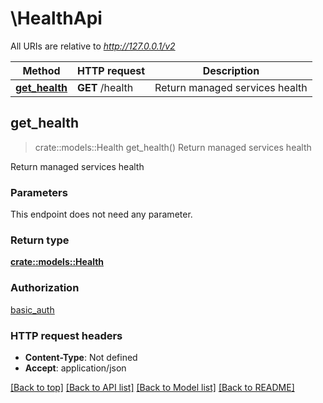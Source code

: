 # \HealthApi

All URIs are relative to *http://127.0.0.1/v2*

Method | HTTP request | Description
------------- | ------------- | -------------
[**get_health**](HealthApi.md#get_health) | **GET** /health | Return managed services health



## get_health

> crate::models::Health get_health()
Return managed services health

Return managed services health

### Parameters

This endpoint does not need any parameter.

### Return type

[**crate::models::Health**](health.md)

### Authorization

[basic_auth](../README.md#basic_auth)

### HTTP request headers

- **Content-Type**: Not defined
- **Accept**: application/json

[[Back to top]](#) [[Back to API list]](../README.md#documentation-for-api-endpoints) [[Back to Model list]](../README.md#documentation-for-models) [[Back to README]](../README.md)

